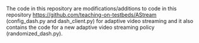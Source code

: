 The code in this repository are modifications/additions to code in this repository https://github.com/teaching-on-testbeds/AStream (config_dash.py and dash_client.py) 
for adaptive video streaming and it also contains the code for a new adaptive video streaming policy (randomized_dash.py).
